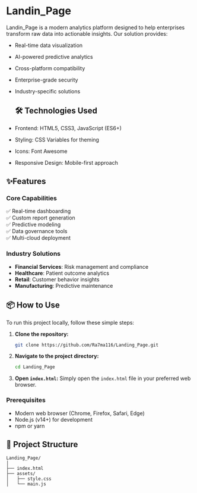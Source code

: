 # Landin_Page

Landin_Page is a modern analytics platform designed to help enterprises transform raw data into actionable insights. Our solution provides:

- Real-time data visualization
- AI-powered predictive analytics
- Cross-platform compatibility
- Enterprise-grade security
- Industry-specific solutions

  ## 🛠️ Technologies Used
- Frontend: HTML5, CSS3, JavaScript (ES6+)
- Styling: CSS Variables for theming
- Icons: Font Awesome
- Responsive Design: Mobile-first approach

## ✨Features

### Core Capabilities
✅ Real-time dashboarding  
✅ Custom report generation  
✅ Predictive modeling  
✅ Data governance tools  
✅ Multi-cloud deployment  

### Industry Solutions
- **Financial Services**: Risk management and compliance
- **Healthcare**: Patient outcome analytics
- **Retail**: Customer behavior insights
- **Manufacturing**: Predictive maintenance

## 📦 How to Use

To run this project locally, follow these simple steps:

1.  **Clone the repository:**
    ```bash
    git clone https://github.com/Ra7ma116/Landing_Page.git
    ```

2.  **Navigate to the project directory:**
    ```bash
    cd Landing_Page 
    ```

3.  **Open `index.html`:**
    Simply open the `index.html` file in your preferred web browser.

### Prerequisites
- Modern web browser (Chrome, Firefox, Safari, Edge)
- Node.js (v14+) for development
- npm or yarn

## 📂 Project Structure
```
Landing_Page/
│
├── index.html
├── assets/
│   ├── style.css
│   └── main.js
```
